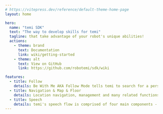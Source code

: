 ```yaml
---
# https://vitepress.dev/reference/default-theme-home-page
layout: home

hero:
  name: "temi SDK"
  text: "The way to develop skills for temi"
  tagline: that take advantage of your robot's unique abilities!
  actions:
    - theme: brand
      text: Documentation
      link: wiki/getting-started
    - theme: alt
      text: View on GitHub
      link: https://github.com/robotemi/sdk/wiki

features:
  - title: Follow
    details: Be With Me AKA Follow Mode tells temi to search for a person that is standing next to it, lock on and then follow it's movement.
  - title: Navigation & Map & Floor
    details: Location navigation, management and many related functions for your temi rebot.
  - title: Speech
    details: temi's speech flow is comprised of four main components - wakeup, ASR (Automatic Speech Recognition), NLP (Natural language processing) and TTS (text to speech).
---
```


